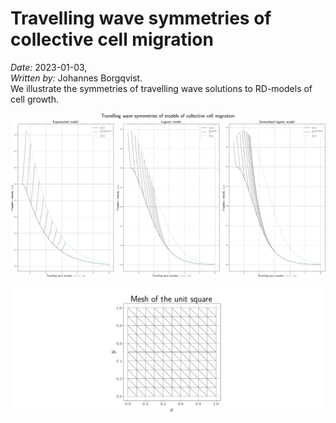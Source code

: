 # Travelling wave symmetries of collective cell migration
*Date:* 2023-01-03,<br>
*Written by:* Johannes Borgqvist.<br>
We illustrate the symmetries of travelling wave solutions to RD-models of cell growth.



![Travelling wave symmetries of models of collective cell migration](./Figures/travelling_wave_symmetries.png)

![FEM mesh of the unit square](./Figures/mesh_unit_square.png)

